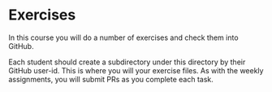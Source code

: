 # Exercises

In this course you will do a number of exercises
and check them into GitHub.

Each student should create a subdirectory under this directory by their GitHub user-id.
This is where you will your exercise files.
As with the weekly assignments, you will submit PRs as you complete each task. 
